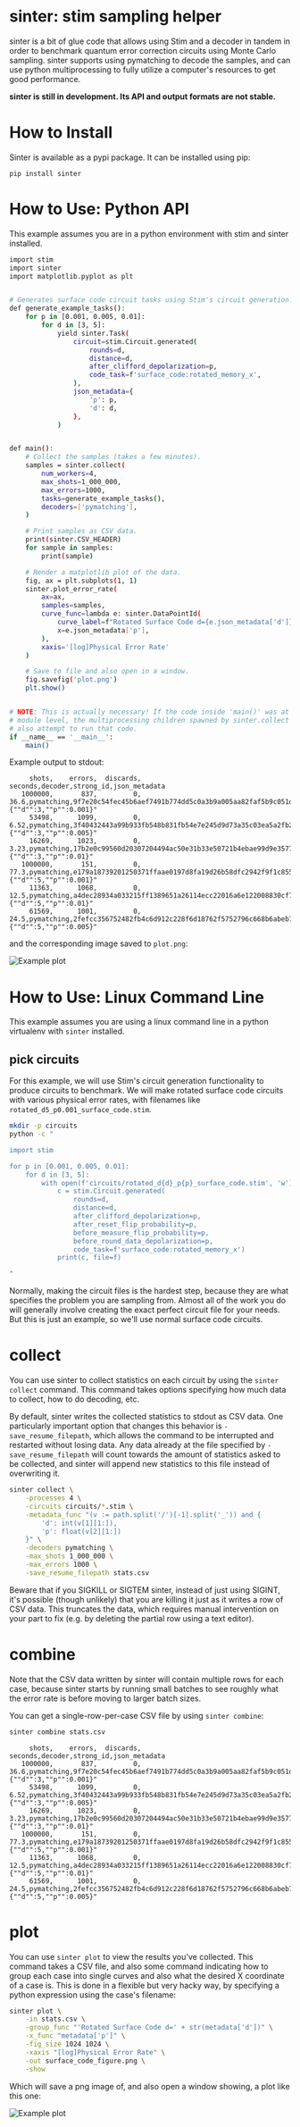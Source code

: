 # sinter: stim sampling helper

sinter is a bit of glue code that allows using Stim and a decoder in tandem
in order to benchmark quantum error correction circuits using Monte Carlo sampling.
sinter supports using pymatching to decode the samples, and can use python
multiprocessing to fully utilize a computer's resources to get good performance.

**sinter is still in development. Its API and output formats are not stable.** 

# How to Install

Sinter is available as a pypi package. It can be installed using pip:

```
pip install sinter
```

# How to Use: Python API

This example assumes you are in a python environment with stim and sinter
installed.

```bash
import stim
import sinter
import matplotlib.pyplot as plt


# Generates surface code circuit tasks using Stim's circuit generation.
def generate_example_tasks():
    for p in [0.001, 0.005, 0.01]:
        for d in [3, 5]:
            yield sinter.Task(
                circuit=stim.Circuit.generated(
                    rounds=d,
                    distance=d,
                    after_clifford_depolarization=p,
                    code_task=f'surface_code:rotated_memory_x',
                ),
                json_metadata={
                    'p': p,
                    'd': d,
                },
            )


def main():
    # Collect the samples (takes a few minutes).
    samples = sinter.collect(
        num_workers=4,
        max_shots=1_000_000,
        max_errors=1000,
        tasks=generate_example_tasks(),
        decoders=['pymatching'],
    )

    # Print samples as CSV data.
    print(sinter.CSV_HEADER)
    for sample in samples:
        print(sample)

    # Render a matplotlib plot of the data.
    fig, ax = plt.subplots(1, 1)
    sinter.plot_error_rate(
        ax=ax,
        samples=samples,
        curve_func=lambda e: sinter.DataPointId(
            curve_label=f"Rotated Surface Code d={e.json_metadata['d']}",
            x=e.json_metadata['p'],
        ),
        xaxis='[log]Physical Error Rate'
    )

    # Save to file and also open in a window.
    fig.savefig('plot.png')
    plt.show()


# NOTE: This is actually necessary! If the code inside 'main()' was at the
# module level, the multiprocessing children spawned by sinter.collect would
# also attempt to run that code.
if __name__ == '__main__':
    main()
```

Example output to stdout:

```
     shots,    errors,  discards, seconds,decoder,strong_id,json_metadata
   1000000,       837,         0,    36.6,pymatching,9f7e20c54fec45b6aef7491b774dd5c0a3b9a005aa82faf5b9c051d6e40d60a9,"{""d"":3,""p"":0.001}"
     53498,      1099,         0,    6.52,pymatching,3f40432443a99b933fb548b831fb54e7e245d9d73a35c03ea5a2fb2ce270f8c8,"{""d"":3,""p"":0.005}"
     16269,      1023,         0,    3.23,pymatching,17b2e0c99560d20307204494ac50e31b33e50721b4ebae99d9e3577ae7248874,"{""d"":3,""p"":0.01}"
   1000000,       151,         0,    77.3,pymatching,e179a18739201250371ffaae0197d8fa19d26b58dfc2942f9f1c85568645387a,"{""d"":5,""p"":0.001}"
     11363,      1068,         0,    12.5,pymatching,a4dec28934a033215ff1389651a26114ecc22016a6e122008830cf7dd04ba5ad,"{""d"":5,""p"":0.01}"
     61569,      1001,         0,    24.5,pymatching,2fefcc356752482fb4c6d912c228f6d18762f5752796c668b6abeb7775f5de92,"{""d"":5,""p"":0.005}"
```

and the corresponding image saved to `plot.png`:

![Example plot](readme_example_plot.png)

# How to Use: Linux Command Line

This example assumes you are using a linux command line in a python virtualenv with `sinter` installed.

## pick circuits

For this example, we will use Stim's circuit generation functionality to produce
circuits to benchmark.
We will make rotated surface code circuits with various physical error rates,
with filenames like `rotated_d5_p0.001_surface_code.stim`.

```bash
mkdir -p circuits
python -c "

import stim

for p in [0.001, 0.005, 0.01]:
    for d in [3, 5]:
        with open(f'circuits/rotated_d{d}_p{p}_surface_code.stim', 'w') as f:
            c = stim.Circuit.generated(
                rounds=d,
                distance=d,
                after_clifford_depolarization=p,
                after_reset_flip_probability=p,
                before_measure_flip_probability=p,
                before_round_data_depolarization=p,
                code_task=f'surface_code:rotated_memory_x')
            print(c, file=f)

"
```

Normally, making the circuit files is the hardest step, because they are what
specifies the problem you are sampling from.
Almost all of the work you do will generally involve creating the exact perfect
circuit file for your needs.
But this is just an example, so we'll use normal surface code circuits.

# collect

You can use sinter to collect statistics on each circuit by using the `sinter collect` command.
This command takes options specifying how much data to collect, how to do decoding, etc.

By default, sinter writes the collected statistics to stdout as CSV data.
One particularly important option that changes this behavior is `-save_resume_filepath`,
which allows the command to be interrupted and restarted without losing data.
Any data already at the file specified by `-save_resume_filepath` will count towards the
amount of statistics asked to be collected, and sinter will append new statistics to this file
instead of overwriting it.

```bash
sinter collect \
    -processes 4 \
    -circuits circuits/*.stim \
    -metadata_func "(v := path.split('/')[-1].split('_')) and {
        'd': int(v[1][1:]),
        'p': float(v[2][1:])
    }" \
    -decoders pymatching \
    -max_shots 1_000_000 \
    -max_errors 1000 \
    -save_resume_filepath stats.csv
```

Beware that if you SIGKILL or SIGTEM sinter, instead of just using SIGINT, it's possible
(though unlikely) that you are killing it just as it writes a row of CSV data. This truncates
the data, which requires manual intervention on your part to fix (e.g. by deleting the partial row
using a text editor).

# combine

Note that the CSV data written by sinter will contain multiple rows for each case, because
sinter starts by running small batches to see roughly what the error rate is before moving
to larger batch sizes. 

You can get a single-row-per-case CSV file by using `sinter combine`:

```bash
sinter combine stats.csv
```

```
     shots,    errors,  discards, seconds,decoder,strong_id,json_metadata
   1000000,       837,         0,    36.6,pymatching,9f7e20c54fec45b6aef7491b774dd5c0a3b9a005aa82faf5b9c051d6e40d60a9,"{""d"":3,""p"":0.001}"
     53498,      1099,         0,    6.52,pymatching,3f40432443a99b933fb548b831fb54e7e245d9d73a35c03ea5a2fb2ce270f8c8,"{""d"":3,""p"":0.005}"
     16269,      1023,         0,    3.23,pymatching,17b2e0c99560d20307204494ac50e31b33e50721b4ebae99d9e3577ae7248874,"{""d"":3,""p"":0.01}"
   1000000,       151,         0,    77.3,pymatching,e179a18739201250371ffaae0197d8fa19d26b58dfc2942f9f1c85568645387a,"{""d"":5,""p"":0.001}"
     11363,      1068,         0,    12.5,pymatching,a4dec28934a033215ff1389651a26114ecc22016a6e122008830cf7dd04ba5ad,"{""d"":5,""p"":0.01}"
     61569,      1001,         0,    24.5,pymatching,2fefcc356752482fb4c6d912c228f6d18762f5752796c668b6abeb7775f5de92,"{""d"":5,""p"":0.005}"
```

# plot

You can use `sinter plot` to view the results you've collected.
This command takes a CSV file, and also some command indicating how to group each case
into single curves and also what the desired X coordinate of a case is.
This is done in a flexible but very hacky way, by specifying a python expression using the case's filename: 

```bash
sinter plot \
    -in stats.csv \
    -group_func "'Rotated Surface Code d=' + str(metadata['d'])" \
    -x_func "metadata['p']" \
    -fig_size 1024 1024 \
    -xaxis "[log]Physical Error Rate" \
    -out surface_code_figure.png \
    -show
```

Which will save a png image of, and also open a window showing, a plot like this one:

![Example plot](readme_example_plot.png)
